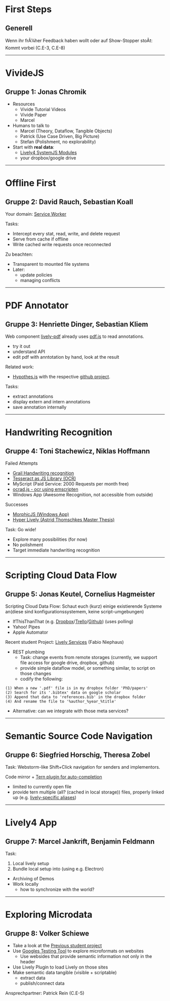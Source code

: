# First Steps

## Generell

Wenn ihr frÃ¼her Feedback haben wollt oder auf Show-Stopper stoÃt: Kommt vorbei (C.E-3, C.E-8)


---

# VivideJS
## Gruppe 1: Jonas Chromik

- Resources
  - Vivide Tutorial Videos
  - Vivide Paper
  - Marcel
- Humans to talk to
  - Marcel (Theory, Dataflow, Tangible Objects)
  - Patrick (Use Case Driven, Big Picture)
  - Stefan (Polishment, no explorability)
- Start with **real data**:
  - [Lively4 SystemJS Modules](https://lively-kernel.org/lively4/lively4-core/templates/lively-module-graph.js)
  - your dropbox/google drive

---

# Offline First
## Gruppe 2: David Rauch, Sebastian Koall

Your domain: [Service Worker](https://lively-kernel.org/lively4/lively4-core/swx-loader.js)

Tasks:

- Intercept every stat, read, write, and delete request
- Serve from cache if offline
- Write cached write requests once reconnected

Zu beachten:

- Transparent to mounted file systems
- Later:
  - update policies
  - managing conflicts

---

# PDF Annotator
## Gruppe 3: Henriette Dinger, Sebastian Kliem

Web component [lively-pdf](https://lively-kernel.org/lively4/lively4-core/templates/lively-pdf.html) already uses [pdf.js](https://lively-kernel.org/lively4/lively4-core/src/external/pdf.js) to read annotations.
- try it out
- understand API
- edit pdf with anntotation by hand, look at the result

Related work:
- [Hypothes.is](https://via.hypothes.is/http://lively-kernel.org/publications/media/KrahnIngallsHirschfeldLinckePalacz_2009_LivelyWikiADevelopmentEnvironmentForCreatingAndSharingActiveWebContent_AcmDL.pdf) with the respective [github project](https://github.com/hypothesis/via).

Tasks:
- extract annotations
- display extern and intern annotations
- save annotation internally

---

# Handwriting Recognition
## Gruppe 4: Toni Stachewicz, Niklas Hoffmann


Failed Attempts
- [Grail Handwriting recognition](https://lively-kernel.org/lively4/lively4-core/demos/grail-handwriting.html)
- [Tesseract as JS Library (OCR)](https://lively-kernel.org/lively4/lively4-core/demos/tesseract_hand.html)
- MyScript (Paid Service: 2000 Requests per month free)
- [ocrad.js - ocr using emscripten](https://antimatter15.com/project/ocrad-js/)
- Windows App (Awesome Recognition, not accessible from outside)

Successes
- [MorphicJS (Windows App)](https://github.com/timfel/morphicjs-pen)
- [Hyper Lively (Astrid Thomschkes Master Thesis)](http://athomschke.github.io/hyperlively/src/client/index.html)

Task: Go wide!
- Explore many possibilities (for now)
- No polishment
- Target immediate handwriting recognition

---

# Scripting Cloud Data Flow
## Gruppe 5: Jonas Keutel, Cornelius Hagmeister

Scripting Cloud Data Flow: Schaut euch (kurz) einige existierende Systeme an(diese sind konfigurationssystemem, keine script-umgebungen)
- IfThisThanThat (e.g. [Dropbox](https://ifttt.com/dropbox)/[Trello](https://ifttt.com/trello)/[Github](https://ifttt.com/github)) (uses polling)
- Yahoo! Pipes
- Apple Automator

Recent student Project: [Lively Services](https://lively-kernel.org/lively4/lively4-core/templates/lively-services.js) (Fabio Niephaus)

- REST plumbing
  - Task: change events from remote storages (currently, we support file access for google drive, dropbox, github)
  - provide simple dataflow model, or something similar, to script on those changes
  - codify the following:
  
```
(1) When a new '.pdf' file is in my dropbox folder 'PhD/papers'
(2) Search for its '.bibtex' data on google scholar
(3) Append that data to 'references.bib' in the dropbox folder
(4) And rename the file to '%author_%year_%title'
```

- Alternative: can we integrate with those meta services?

---

# Semantic Source Code Navigation
## Gruppe 6: Siegfried Horschig, Theresa Zobel

Task: Webstorm-like Shift+Click navigation for senders and implementors.

Code mirror + [Tern plugin for auto-completion](https://lively-kernel.org/lively4/lively4-core/templates/lively-code-mirror.js)
- limited to currently open file
- provide tern multiple (all? (cached in local storage)) files, properly linked up (e.g. [lively-specific aliases](https://lively-kernel.org/lively4/lively4-core/src/client/boot.js))

---

# Lively4 App
## Gruppe 7: Marcel Jankrift, Benjamin Feldmann

Task:
1. Local lively setup
2. Bundle local setup into  (using e.g. Electron)
  - Archiving of Demos
  - Work locally
    - how to synchronize with the world?

---

# Exploring Microdata
## Gruppe 8: Volker Schiewe

- Take a look at the [Previous student project](https://lively-kernel.org/lively4/lively4-core/doc/WebDev2016/project2.md)
- Use [Googles Testing Tool](https://developers.google.com/structured-data/testing-tool/
) to explore microformats on websites
  - Use websides that provide semantic information not only in the header
- Use Lively Plugin to load Lively on those sites
- Make semantic data tangible (visible + scriptable)
  - extract data
  - publish/connect data

Ansprechpartner: Patrick Rein (C.E-5)
